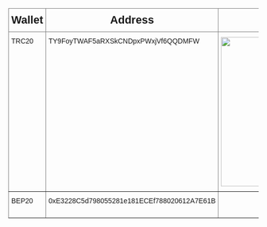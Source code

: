 <style type="text/css">
.tg  {border-collapse:collapse;border-spacing:0;}
.tg td{border-color:black;border-style:solid;border-width:1px;font-family:Arial, sans-serif;font-size:14px;
  overflow:hidden;padding:10px 5px;word-break:normal;}
.tg th{border-color:black;border-style:solid;border-width:1px;font-family:Arial, sans-serif;font-size:14px;
  font-weight:normal;overflow:hidden;padding:10px 5px;word-break:normal;}
.tg .tg-4qqe{border-color:inherit;font-size:22px;font-weight:bold;text-align:center;vertical-align:top}
.tg .tg-0pky{border-color:inherit;text-align:left;vertical-align:top}
</style>
<table class="tg">
<thead>
  <tr>
    <th class="tg-4qqe">Wallet</th>
    <th class="tg-4qqe">Address</th>
    <th class="tg-4qqe">QR Code</th>
    <th class="tg-4qqe">Link</th>
  </tr>
</thead>
<tbody>
  <tr>
    <td class="tg-0pky">TRC20</td>
    <td class="tg-0pky">TY9FoyTWAF5aRXSkCNDpxPWxjVf6QQDMFW</td>
    <td class="tg-0pky"><img src="https://www.tablesgenerator.com/dsadas.ps" width="400" height="300"></td>
    <td class="tg-0pky"><a href="https://link.trustwallet.com/send?address=TY9FoyTWAF5aRXSkCNDpxPWxjVf6QQDMFW&amp;asset=c195_tTR7NHqjeKQxGTCi8q8ZY4pL8otSzgjLj6t"><span style="color:#905">https://link.trustwallet.com/send?address=TY9FoyTWAF5aRXSkCNDpxPWxjVf6QQDMFW&amp;asset=c195_tTR7NHqjeKQxGTCi8q8ZY4pL8otSzgjLj6t</span></a></td>
  </tr>
  <tr>
    <td class="tg-0pky">BEP20</td>
    <td class="tg-0pky">0xE3228C5d798055281e181ECEf788020612A7E61B</td>
    <td class="tg-0pky"></td>
    <td class="tg-0pky">https://link.trustwallet.com/send?asset=c20000714_t0x55d398326f99059fF775485246999027B3197955&amp;address=0xE3228C5d798055281e181ECEf788020612A7E61B</td>
  </tr>
</tbody>
</table>
